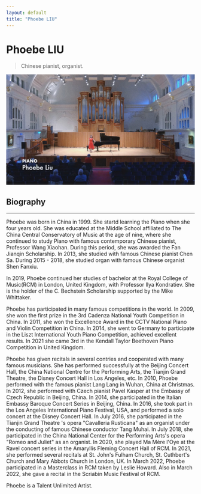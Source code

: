 ```yaml
---
layout: default
title: "Phoebe LIU"
---
```


# Phoebe LIU

> Chinese pianist, organist.

<img src="/assets/img/banner.jpg"/>

## Biography

---

Phoebe was born in China in 1999. She startd learning the Piano when she four years old. She was educated at the Middle School affiliated to The China Central Conservatory of Music at the age of nine, where she continued to study Piano with famous contemporary Chinese pianist, Professor Wang Xiaohan. During this period, she was awarded the Fan Jianqin Scholarship. In 2013, she studied with famous Chinese pianist Chen Sa. During 2015 - 2018, she studied organ with famous Chinese organist Shen Fanxiu.

In 2019, Phoebe continued her studies of bachelor at the Royal College of Music(RCM) in London, United Kingdom, with Professor Ilya Kondratiev. She is the holder of the C. Bechstein Scholarship supported by the Mike Whittaker.

Phoebe has participated in many famous competitions in the world. In 2009, she won the first prize in the 3rd Cadenza National Youth Competition in China. In 2011, she won the Excellence Award in the CCTV National Piano and Violin Competition in China. In 2014, she went to Germany to participate in the Liszt International Youth Piano Competition, achieved excellent results. In 2021 she came 3rd in the Kendall Taylor Beethoven Piano Competition in United Kingdom. 

Phoebe has given recitals in several contries and cooperated with many famous musicians. She has performed successfully at the Beijing Concert Hall, the China National Centre for the Performing Arts, the Tianjin Grand Theatre, the Disney Concert Hall in Los Angeles, etc. In 2010, Phoebe performed with the famous pianist Lang Lang in Wuhan, China at Christmas. In 2012, she performed with Czech pianist Pavel Kasper at the Embassy of Czech Republic in Beijing, China. In 2014, she participated in the Italian Embassy Baroque Concert Series in Beijing, China. In 2016, she took part in the Los Angeles International Piano Festival, USA, and performed a solo concert at the Disney Concert Hall. In July 2016, she participated in the Tianjin Grand Theatre 's opera "Cavalleria Rusticana" as an organist under the conducting of famous Chinese conductor Tang Muhai. In July 2018, she participated in the China National Center for the Performing Arts's opera "Romeo and Juliet" as an organist. In 2020, she played Ma Mère l'Oye at the Ravel concert series in the Amaryllis Fleming Concert Hall of RCM. In 2021, she performed several recitals at St. John's Fulham Church, St. Cuthbert's Church and Mary Abbots Church in London, UK. In March 2022, Phoebe participated in a Masterclass in RCM taken by Leslie Howard. Also in March 2022, she gave a recital in the Scriabin Music Festival of RCM.

Phoebe is a Talent Unlimited Artist.

